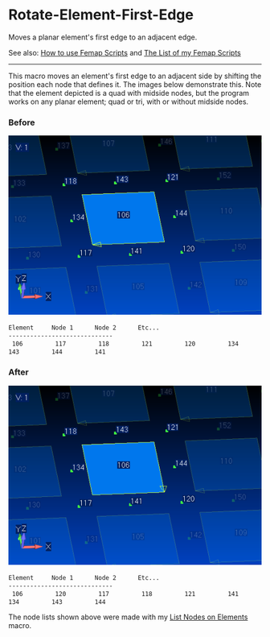 # Rotate-Element-First-Edge
Moves a planar element's first edge to an adjacent edge.

See also: [How to use Femap Scripts](https://github.com/aaronjasso/How_to_use_Femap_Scripts) and [The List of my Femap Scripts](https://github.com/aaronjasso/My-Femap-Scripts)

---
This macro moves an element's first edge to an adjacent side by shifting the position each node that defines it. The images below demonstrate this. Note that the element depicted is a quad with midside nodes, but the program works on any planar element; quad or tri, with or without midside nodes.

### Before
![Before](images/Before.png)
```
Element     Node 1      Node 2      Etc...      
-----------------------------
 106         117         118         121         120         134         143         144         141        
```

### After
![After](images/After.png)
```
Element     Node 1      Node 2      Etc...      
-----------------------------
 106         120         117         118         121         141         134         143         144        
```

The node lists shown above were made with my [List Nodes on Elements](https://github.com/aaronjasso/Femap---List-Nodes-on-Elements) macro.
